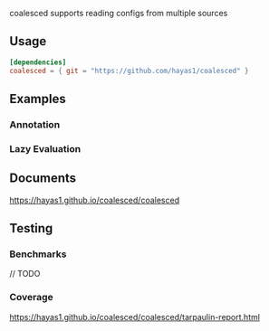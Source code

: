 <!-- cargo-rdme start -->

coalesced supports reading configs from multiple sources

## Usage
```toml
[dependencies]
coalesced = { git = "https://github.com/hayas1/coalesced" }
```

## Examples

### Annotation

### Lazy Evaluation

## Documents
<https://hayas1.github.io/coalesced/coalesced>

## Testing
### Benchmarks
// TODO

### Coverage
<https://hayas1.github.io/coalesced/coalesced/tarpaulin-report.html>

<!-- cargo-rdme end -->
